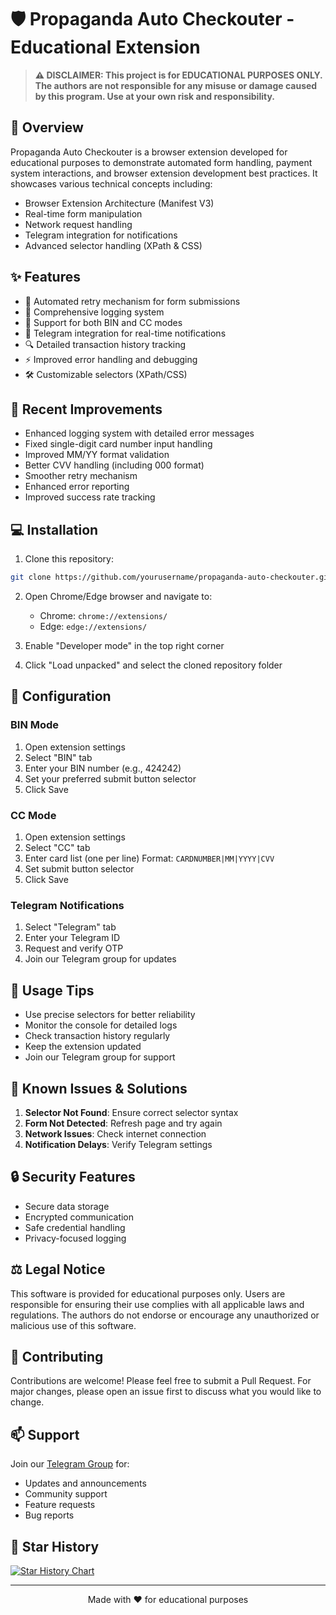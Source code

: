 # 🛡️ Propaganda Auto Checkouter - Educational Extension

> **⚠️ DISCLAIMER: This project is for EDUCATIONAL PURPOSES ONLY. The authors are not responsible for any misuse or damage caused by this program. Use at your own risk and responsibility.**

## 🌟 Overview

Propaganda Auto Checkouter is a browser extension developed for educational purposes to demonstrate automated form handling, payment system interactions, and browser extension development best practices. It showcases various technical concepts including:

- Browser Extension Architecture (Manifest V3)
- Real-time form manipulation
- Network request handling
- Telegram integration for notifications
- Advanced selector handling (XPath & CSS)

## ✨ Features

- 🔄 Automated retry mechanism for form submissions
- 📝 Comprehensive logging system
- 🎯 Support for both BIN and CC modes
- 📱 Telegram integration for real-time notifications
- 🔍 Detailed transaction history tracking
- ⚡ Improved error handling and debugging
- 🛠️ Customizable selectors (XPath/CSS)

## 🚀 Recent Improvements

- Enhanced logging system with detailed error messages
- Fixed single-digit card number input handling
- Improved MM/YY format validation
- Better CVV handling (including 000 format)
- Smoother retry mechanism
- Enhanced error reporting
- Improved success rate tracking

## 💻 Installation

1. Clone this repository:
```bash
git clone https://github.com/yourusername/propaganda-auto-checkouter.git
```

2. Open Chrome/Edge browser and navigate to:
   - Chrome: `chrome://extensions/`
   - Edge: `edge://extensions/`

3. Enable "Developer mode" in the top right corner

4. Click "Load unpacked" and select the cloned repository folder

## 🔧 Configuration

### BIN Mode
1. Open extension settings
2. Select "BIN" tab
3. Enter your BIN number (e.g., 424242)
4. Set your preferred submit button selector
5. Click Save

### CC Mode
1. Open extension settings
2. Select "CC" tab
3. Enter card list (one per line)
   Format: `CARDNUMBER|MM|YYYY|CVV`
4. Set submit button selector
5. Click Save

### Telegram Notifications
1. Select "Telegram" tab
2. Enter your Telegram ID
3. Request and verify OTP
4. Join our Telegram group for updates

## 🎯 Usage Tips

- Use precise selectors for better reliability
- Monitor the console for detailed logs
- Check transaction history regularly
- Keep the extension updated
- Join our Telegram group for support

## 🐛 Known Issues & Solutions

1. **Selector Not Found**: Ensure correct selector syntax
2. **Form Not Detected**: Refresh page and try again
3. **Network Issues**: Check internet connection
4. **Notification Delays**: Verify Telegram settings

## 🔒 Security Features

- Secure data storage
- Encrypted communication
- Safe credential handling
- Privacy-focused logging

## ⚖️ Legal Notice

This software is provided for educational purposes only. Users are responsible for ensuring their use complies with all applicable laws and regulations. The authors do not endorse or encourage any unauthorized or malicious use of this software.

## 🤝 Contributing

Contributions are welcome! Please feel free to submit a Pull Request. For major changes, please open an issue first to discuss what you would like to change.

## 📫 Support

Join our [Telegram Group](https://t.me/TeamPropaganda) for:
- Updates and announcements
- Community support
- Feature requests
- Bug reports

## 🌟 Star History

[![Star History Chart](https://api.star-history.com/svg?repos=yourusername/propaganda-auto-checkouter&type=Date)](https://star-history.com/#yourusername/propaganda-auto-checkouter&Date)

---

<p align="center">Made with ❤️ for educational purposes</p> 
